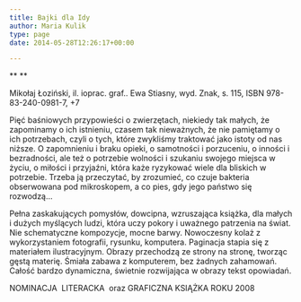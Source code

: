 ```yaml
---
title: Bajki dla Idy
author: Maria Kulik
type: page
date: 2014-05-28T12:26:17+00:00

---
```

** **

Mikołaj Łoziński, il. ioprac. graf.. Ewa Stiasny, wyd. Znak, s. 115, ISBN 978-83-240-0981-7, +7

Pięć baśniowych przypowieści o zwierzętach, niekiedy tak małych, że zapominamy o ich istnieniu, czasem tak nieważnych, że nie pamiętamy o ich potrzebach, czyli o tych, które zwykliśmy traktować jako istoty od nas niższe. O zapomnieniu i braku opieki, o samotności i porzuceniu, o inności i bezradności, ale też o potrzebie wolności i szukaniu swojego miejsca w życiu, o miłości i przyjaźni, która każe ryzykować wiele dla bliskich w potrzebie. Trzeba ją przeczytać, by zrozumieć, co czuje bakteria obserwowana pod mikroskopem, a co pies, gdy jego państwo się rozwodzą…

Pełna zaskakujących pomysłów, dowcipna, wzruszająca książka, dla małych i dużych myślących ludzi, która uczy pokory i uważnego patrzenia na świat. Nie schematyczne kompozycje, mocne barwy. Nowoczesny kolaż z wykorzystaniem fotografii, rysunku, komputera. Paginacja stapia się z materiałem ilustracyjnym. Obrazy przechodzą ze strony na stronę, tworząc gęstą materię. Śmiała zabawa z komputerem, bez żadnych zahamowań. Całość bardzo dynamiczna, świetnie rozwijająca w obrazy tekst opowiadań.

NOMINACJA  LITERACKA  oraz GRAFICZNA KSIĄŻKA ROKU 2008

&nbsp;